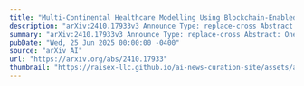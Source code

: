 ```yaml
---
title: "Multi-Continental Healthcare Modelling Using Blockchain-Enabled Federated Learning"
description: "arXiv:2410.17933v3 Announce Type: replace-cross Abstract: One of the biggest challenges of building artificial intelligence (AI) model in the healthcare area is the data sharing. Since healthcare data is private, sensitive, and heterogeneous, collecting sufficient data for modelling is exhausting, costly, and sometimes impossible. In this paper, we propose a framework for global healthcare modelling using datasets from multi-continents (Europe, North America, and Asia) without sharing the local datasets, and choose glucose management as a study model to verify its effectiveness. Technically, blockchain-enabled federated learning is implemented with adaptation to meet the privacy and safety requirements of healthcare data, meanwhile, it rewards honest participation and penalizes malicious activities using its on-chain incentive mechanism. Experimental results show that the proposed framework is effective, efficient, and privacy-preserving. Its prediction accuracy consistently outperforms models trained on limited personal data and achieves comparable or even slightly better results than centralized training in certain scenarios, all while preserving data privacy. This work paves the way for international collaborations on healthcare projects, where additional data is crucial for reducing bias and providing benefits to humanity."
summary: "arXiv:2410.17933v3 Announce Type: replace-cross Abstract: One of the biggest challenges of building artificial intelligence (AI) model in the healthcare area is the data sharing. Since healthcare data is private, sensitive, and heterogeneous, collecting sufficient data for modelling is exhausting, costly, and sometimes impossible. In this paper, we propose a framework for global healthcare modelling using datasets from multi-continents (Europe, North America, and Asia) without sharing the local datasets, and choose glucose management as a study model to verify its effectiveness. Technically, blockchain-enabled federated learning is implemented with adaptation to meet the privacy and safety requirements of healthcare data, meanwhile, it rewards honest participation and penalizes malicious activities using its on-chain incentive mechanism. Experimental results show that the proposed framework is effective, efficient, and privacy-preserving. Its prediction accuracy consistently outperforms models trained on limited personal data and achieves comparable or even slightly better results than centralized training in certain scenarios, all while preserving data privacy. This work paves the way for international collaborations on healthcare projects, where additional data is crucial for reducing bias and providing benefits to humanity."
pubDate: "Wed, 25 Jun 2025 00:00:00 -0400"
source: "arXiv AI"
url: "https://arxiv.org/abs/2410.17933"
thumbnail: "https://raisex-llc.github.io/ai-news-curation-site/assets/arxiv.png"
---
```


